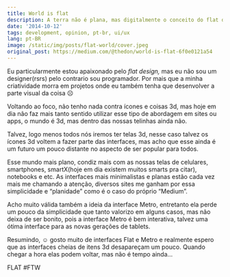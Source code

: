 ```yaml
---
title: World is flat
description: A terra não é plana, mas digitalmente o conceito do flat design é algo que eu realmente acho incrivel e resolvi escrever um pouco sobre as minhas opiniões nesse conceito
date: '2014-10-12'
tags: development, opinion, pt-br, ui/ux
lang: pt-BR
image: /static/img/posts/flat-world/cover.jpeg
original_post: https://medium.com/@thedon/world-is-flat-6f0e0121a54
---
```


Eu particularmente estou apaixonado pelo _flat design,_ mas eu não sou um designer(rsrs) pelo contrario sou programador. Por mais que a minha criatividade morra em projetos onde eu também tenha que desenvolver a parte visual da coisa ☹

Voltando ao foco, não tenho nada contra ícones e coisas 3d, mas hoje em dia não faz mais tanto sentido utilizar esse tipo de abordagem em sites ou apps, o mundo é 3d, mas dentro das nossas telinhas ainda não.

Talvez, logo menos todos nós iremos ter telas 3d, nesse caso talvez os ícones 3d voltem a fazer parte das interfaces, mas acho que esse ainda é um futuro um pouco distante no aspecto de ser popular para todos.

Esse mundo mais plano, condiz mais com as nossas telas de celulares, smartphones, smartX(hoje em dia existem muitos smarts pra citar), notebooks e etc. As interfaces mais minimalistas e planas estão cada vez mais me chamando a atenção, diversos sites me ganham por essa simplicidade e “planidade” como é o caso do próprio “Medium”.

Acho muito válida também a ideia da interface Metro, entretanto ela perde um pouco da simplicidade que tanto valorizo em alguns casos, mas não deixa de ser bonito, pois a interface Metro é bem interativa, talvez uma ótima interface para as novas gerações de tablets.

Resumindo, ☺ gosto muito de interfaces Flat e Metro e realmente espero que as interfaces cheias de itens 3d desapareçam um pouco. Quando chegar a hora elas podem voltar, mas não é tempo ainda…

FLAT #FTW
